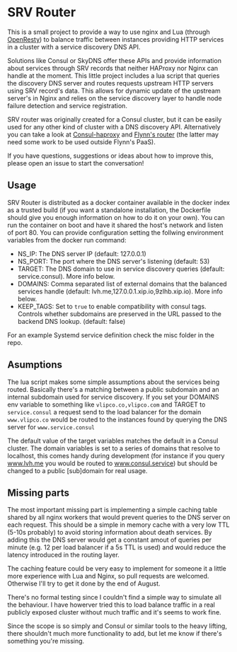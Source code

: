 SRV Router
==========

This is a small project to provide a way to use nginx and Lua (through [OpenResty](http://openresty.org/)) to balance traffic between instances providing HTTP services in a cluster with a service discovery DNS API. 

Solutions like Consul or SkyDNS offer these APIs and provide information about services through SRV records that neither HAProxy nor Nginx can handle at the moment. This little project includes a lua script that queries the discovery DNS server and routes requests upstream HTTP servers using SRV record's data. This allows for dynamic update of the upstream server's in Nginx and relies on the service discovery layer to handle node failure detection and service registration.

SRV router was originally created for a Consul cluster, but it can be easily used for any other kind of cluster with a DNS discovery API. Alternatively you can take a look at [Consul-haproxy](https://github.com/hashicorp/consul-haproxy) and [Flynn's router](https://github.com/flynn/flynn/tree/master/router) (the latter may need some work to be used outside Flynn's PaaS).

If you have questions, suggestions or ideas about how to improve this, please open an issue to start the conversation!


Usage
-----

SRV Router is distributed as a docker container available in the docker index as a trusted build (if you want a standalone installation, the Dockerfile should give you enough information on how to do it on your own). You can run the container on boot and have it shared the host's network and listen of port 80. You can provide configuration setting the follwing environment variables from the docker run command:

* NS_IP: The DNS server IP (default: 127.0.0.1)
* NS_PORT: The port where the DNS server's listening (default: 53)
* TARGET: The DNS domain to use in service discovery queries (default: service.consul). More info below.
* DOMAINS: Comma separated list of external domains that the balanced services handle (default: lvh.me,127.0.0.1.xip.io,9zlhb.xip.io). More info below.
* KEEP_TAGS: Set to ``true`` to enable compatibility with consul tags.  Controls whether subdomains are preserved in the URL passed to the backend DNS lookup. (default: false)

For an example Systemd service definition check the misc folder in the repo.

Asumptions
----------

The lua script makes some simple assumptions about the services being routed. Basically there's a matching between a public subdomain and an internal subdomain used for service discovery. If you set your DOMAINS env variable to something like `vlipco.co,vlipco.com` and TARGET to `service.consul` a request send to the load balancer for the domain `www.vlipco.co` would be routed to the instances found by querying the DNS server for `www.service.consul`

The default value of the target variables matches the default in a Consul cluster. The domain variables is set to a series of domains that resolve to localhost, this comes handy during development (for instance if you query www.lvh.me you would be routed to www.consul.service) but should be changed to a public [sub]domain for real usage.

Missing parts
-------------

The most important missing part is implementing a simple caching table shared by all nginx workers that would prevent queries to the DNS server on each request. This should be a simple in memory cache with a very low TTL (5-10s probably) to avoid storing information about death services. By adding this the DNS server would get a constant amout of queries per minute (e.g. 12 per load balancer if a 5s TTL is used) and would reduce the latency introduced in the routing layer.

The caching feature could be very easy to implement for someone it a little more experience with Lua and Nginx, so pull requests are welcomed. Otherwise I'll try to get it done by the end of August.

There's no formal testing since I couldn't find a simple way to simulate all the behaviour. I have howerver tried this to load balance traffic in a real publicly exposed cluster without much traffic and it's seems to work fine.

Since the scope is so simply and Consul or similar tools to the heavy lifting, there shouldn't much more functionality to add, but let me know if there's something you're missing.
